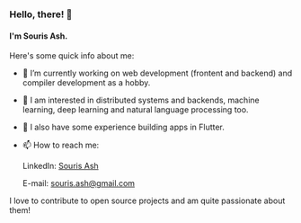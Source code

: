 ### Hello, there! 👋
#### I'm Souris Ash.

Here's some quick info about me:

- 🔭 I’m currently working on web development (frontent and backend) and compiler development as a hobby.
- 🌱 I am interested in distributed systems and backends, machine learning, deep learning and natural language processing too.
- 👯 I also have some experience building apps in Flutter.
- 📫 How to reach me: 
      
  LinkedIn: [Souris Ash](https://www.linkedin.com/in/souris-ash-32045719a/)
  
  E-mail: [souris.ash@gmail.com](mailto://souris.ash@gmail.com)

I love to contribute to open source projects and am quite passionate about them!
